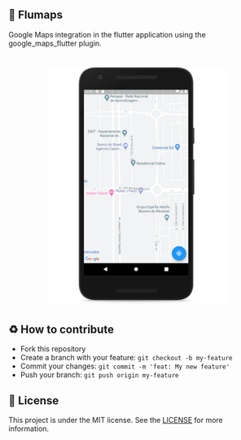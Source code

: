 ## :iphone: Flumaps

Google Maps integration in the flutter application using the google_maps_flutter plugin.

<h1 align="center">
    <img alt="Template" src="./assets/app-preview.png" width="350px" />
</h1>
 
## :recycle: How to contribute  
- Fork this repository
- Create a branch with your feature: `git checkout -b my-feature`
- Commit your changes: `git commit -m 'feat: My new feature'`
- Push your branch: `git push origin my-feature`

## :memo: License  
This project is under the MIT license. See the [LICENSE](LICENSE)  for more information.